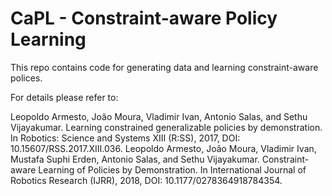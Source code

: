 # CaPL - Constraint-aware Policy Learning

This repo contains code for generating data and learning constraint-aware polices.

For details please refer to:

Leopoldo Armesto, João Moura, Vladimir Ivan, Antonio Salas, and Sethu Vijayakumar. Learning constrained generalizable policies by demonstration. In Robotics: Science and Systems XIII (R:SS), 2017, DOI: 10.15607/RSS.2017.XIII.036.
Leopoldo Armesto, João Moura, Vladimir Ivan, Mustafa Suphi Erden, Antonio Salas, and Sethu Vijayakumar. Constraint-aware Learning of Policies by Demonstration. In International Journal of Robotics Research (IJRR), 2018, DOI: 10.1177/0278364918784354.
